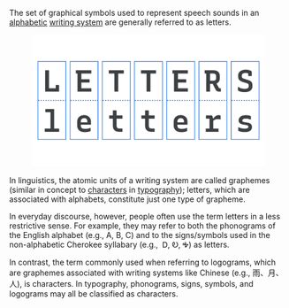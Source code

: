 The set of graphical symbols used to represent speech sounds in an [alphabetic](/glossary/alphabet) [writing system](/glossary/script_writing_system) are generally referred to as letters. 

<figure>

![ALT](images/thumbnail.svg)

</figure>

In linguistics, the atomic units of a writing system are called graphemes (similar in concept to [characters](/glossary/character) in [typography](/glossary/typography)); letters, which are associated with alphabets, constitute just one type of grapheme. 
 
In everyday discourse, however, people often use the term letters in a less restrictive sense. For example, they may refer to both the phonograms of the English alphabet (e.g., A, B, C) and to the signs/symbols used in the non-alphabetic Cherokee syllabary (e.g., ​​ Ꭰ, Ꭷ, Ꭽ) as letters. 

In contrast, the term commonly used when referring to logograms, which are graphemes associated with writing systems like Chinese (e.g., 雨、月、人), is characters. In typography, phonograms, signs, symbols, and logograms may all be classified as characters.